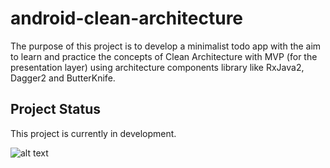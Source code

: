 # android-clean-architecture

The purpose of this project is to develop a minimalist todo app with the aim to learn and practice the concepts of Clean Architecture  with MVP (for the presentation layer) using architecture components library like RxJava2, Dagger2 and ButterKnife.
## Project Status

This project is currently in development.


![alt text](https://github.com/EjupiAlked/android-clean-architecture/blob/master/screenshots/screenshots.png)
